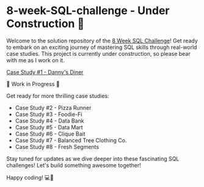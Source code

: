 # 8-week-SQL-challenge - Under Construction 🚧

Welcome to the solution repository of the [8 Week SQL Challenge](https://8weeksqlchallenge.com/)! Get ready to embark on an exciting journey of mastering SQL skills through real-world case studies. This project is currently under construction, so please bear with me as I work on it.

[Case Study #1 - Danny's Diner](https://github.com/alexis-anzaldo/8-week-SQL-challenge/blob/main/Week%201%20-%20Danny's%20Dinner/README.md)

🔨 Work in Progress 🔧

Get ready for more thrilling case studies:

- Case Study #2 - Pizza Runner
- Case Study #3 - Foodie-Fi
- Case Study #4 - Data Bank
- Case Study #5 - Data Mart
- Case Study #6 - Clique Bait
- Case Study #7 - Balanced Tree Clothing Co.
- Case Study #8 - Fresh Segments

Stay tuned for updates as we dive deeper into these fascinating SQL challenges! Let's build something awesome together!

Happy coding! 💻🌟
